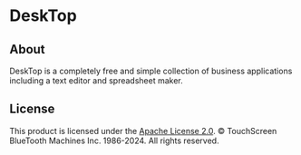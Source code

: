 # DeskTop

## About

DeskTop is a completely free and simple collection of business applications including a text editor and spreadsheet maker.

## License

This product is licensed under the [Apache License 2.0](https://github.com/TouchScreen-BlueTooth-Machines/DeskTop/blob/main/LICENSE). © TouchScreen BlueTooth Machines Inc. 1986-2024. All rights reserved.
